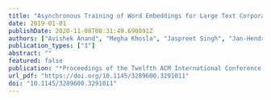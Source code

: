 ```yaml
---
title: "Asynchronous Training of Word Embeddings for Large Text Corpora"
date: 2019-01-01
publishDate: 2020-11-08T08:31:49.690891Z
authors: ["Avishek Anand", "Megha Khosla", "Jaspreet Singh", "Jan-Hendrik Zab", "Zijian Zhang"]
publication_types: ["1"]
abstract: ""
featured: false
publication: "*Proceedings of the Twelfth ACM International Conference on Web Search and Data Mining, WSDM 2019, Melbourne, VIC, Australia, February 11-15, 2019*"
url_pdf: "https://doi.org/10.1145/3289600.3291011"
doi: "10.1145/3289600.3291011"
---
```


